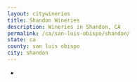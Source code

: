 ```yaml
---
layout: citywineries
title: Shandon Wineries
description: Wineries in Shandon, CA
permalink: /ca/san-luis-obispo/shandon/
state: ca
county: san luis obispo
city: shandon
---
```

-
